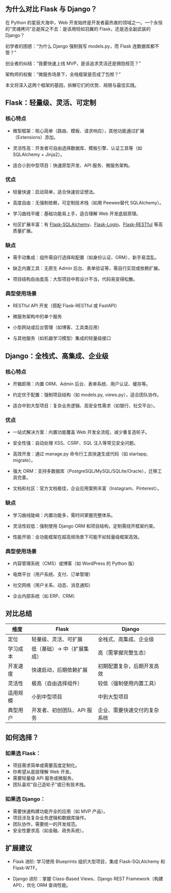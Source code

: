 ## 为什么对比 Flask 与 Django？

  在 Python 的星辰大海中，Web 开发始终是开发者最热衷的领域之一。一个永恒的“灵魂拷问”总是挥之不去：是该用轻如羽翼的 Flask，还是选全副武装的 Django？
  
  初学者的困惑：“为什么 Django 强制我写 models.py，而 Flask 连数据库都不管？”
  
  创业者的纠结：“我要快速上线 MVP，是该追求灵活还是拥抱规范？”
  
  架构师的权衡：“微服务场景下，全栈框架是否成了包袱？”
  
  本文将深入这两个框架的基因，拆解它们的优势、局限与最佳实践。
  
## Flask：轻量级、灵活、可定制

### 核心特点

- 微型框架：核心简单（路由、模板、请求响应），其他功能通过扩展（Extensions）添加。

- 灵活性高：开发者可自由选择数据库、模板引擎、认证工具等（如 SQLAlchemy + Jinja2）。

- 适合小到中型项目：快速原型开发、API 服务、微服务架构。

### 优点

- 轻量快速：启动简单，适合快速验证想法。

- 高度自由：无强制依赖，可定制技术栈（如用 Peewee替代 SQLAlchemy）。

- 学习曲线平缓：基础功能易上手，适合理解 Web 开发底层原理。

- 社区扩展丰富：有 [Flask-SQLAlchemy](https://flask-sqlalchemy.readthedocs.io/en/stable/)、[Flask-Login](https://flask-login.readthedocs.io/en/latest/)、[Flask-RESTful](https://flask-restful.readthedocs.io/en/latest/) 等高质量扩展。

### 缺点

- 需手动集成：组件需自行选择和配置（如身份认证、ORM），新手易混乱。

- 缺乏内置工具：无原生 Admin 后台、表单验证等，需自行实现或依赖扩展。

- 项目结构自由度高：大型项目中若设计不当，代码易变得松散。

### 典型使用场景

- RESTful API 开发（搭配 Flask-RESTful 或 FastAPI）

- 微服务架构中的单个服务

- 小型网站或后台管理（如博客、工具类应用）

- 与其他服务（如机器学习模型）集成的轻量级接口

## Django：全栈式、高集成、企业级

### 核心特点

- 开箱即用：内置 ORM、Admin 后台、表单系统、用户认证、缓存等。

- 约定优于配置：强制项目结构（如 models.py, views.py），适合团队协作。

- 适合中到大型项目：复杂业务逻辑、高安全性需求（如银行、社交平台）。

### 优点

- 一站式解决方案：内置功能覆盖 Web 开发全流程，减少重复造轮子。

- 安全性强：自动处理 XSS、CSRF、SQL 注入等常见安全问题。

- 高效开发：通过 manage.py 命令行工具快速生成代码（如 startapp, migrate）。

- 强大 ORM：支持多数据库（PostgreSQL/MySQL/SQLite/Oracle），迁移工具完善。

- 文档和社区：官方文档极佳，企业应用案例丰富（Instagram、Pinterest）。

### 缺点

- 学习曲线陡峭：内置功能多，需时间掌握完整体系。

- 灵活性较低：强制使用 Django ORM 和项目结构，定制需绕开框架约束。

- 性能开销：全功能框架在超高频场景下可能不如轻量级框架高效。

### 典型使用场景

- 内容管理系统（CMS）或博客（如 WordPress 的 Python 版）

- 电商平台（用户系统、支付、订单管理）

- 社交网络（用户关系、动态、消息通知）

- 企业内部系统（如 ERP、CRM）

## 对比总结

| 维度    |   Flask  |  Django   |
| --- | --- | --- |
|  定位   |  轻量级、灵活、可扩展   |  全栈式、高集成、企业级   |
|  学习成本   |  低（基础）→ 中（扩展集成）   |  高（需掌握完整生态）   |
|   开发速度  |  快速启动，后期依赖扩展   |  初期配置复杂，后期开发高效   |
|  灵活性   |  极高（自由选择组件）   |  较低（强制使用内置工具）   |
|  适用规模   |  小到中型项目   |   中到大型项目  |
|  典型用户   |  开发者、初创团队、API 服务   |  企业、需要快速交付的复杂系统   |

## 如何选择？

### 如果选 Flask：

- 项目需求简单或需要高度定制化。
- 你希望从底层理解 Web 开发。
- 需要轻量级 API 服务或微服务。
- 团队喜欢“自己造轮子”或已有技术栈。

### 如果选 Django：

- 需要快速构建功能齐全的应用（如 MVP 产品）。
- 项目涉及复杂业务逻辑和数据库操作。
- 团队协作，需要统一的开发规范。
- 安全性要求高（如金融、政务系统）。

## 扩展建议

- Flask 进阶: 学习使用 Blueprints 组织大型项目，集成 Flask-SQLAlchemy 和 Flask-WTF。

- Django 进阶：掌握 Class-Based Views、Django REST Framework（构建 API），优化 ORM 查询性能。


